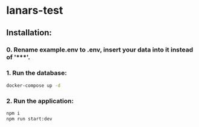 # lanars-test

## Installation:

### 0. Rename example.env to .env, insert your data into it instead of '***'.

### 1. Run the database:

```sh
docker-compose up -d
```

### 2. Run the application:

```sh
npm i
npm run start:dev
```
